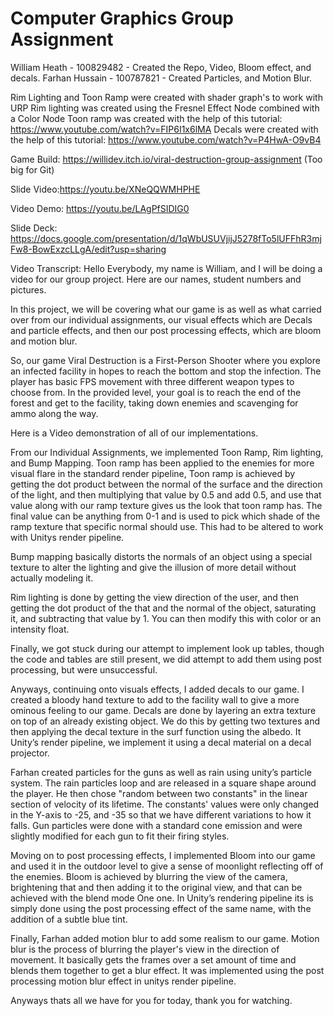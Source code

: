 # Computer Graphics Group Assignment

William Heath - 100829482 - Created the Repo, Video, Bloom effect, and decals.
Farhan Hussain - 100787821 - Created Particles, and Motion Blur.

Rim Lighting and Toon Ramp were created with shader graph's to work with URP Rim lighting was created using the Fresnel Effect Node combined with a Color Node Toon ramp was created with the help of this tutorial: https://www.youtube.com/watch?v=FIP6I1x6lMA
Decals were created with the help of this tutorial: https://www.youtube.com/watch?v=P4HwA-O9vB4

Game Build: https://willidev.itch.io/viral-destruction-group-assignment (Too big for Git)

Slide Video:https://youtu.be/XNeQQWMHPHE

Video Demo: https://youtu.be/LAgPfSIDIG0

Slide Deck: https://docs.google.com/presentation/d/1qWbUSUVjijJ5278fTo5lUFFhR3mjFw8-BowExzcLLgA/edit?usp=sharing

Video Transcript: Hello Everybody, my name is William, and I will be doing a video for our group project.
Here are our names, student numbers and pictures.

In this project, we will be covering what our game is as well as what carried over from our individual assignments, our visual effects which are Decals and particle effects, and then our post processing effects, which are bloom and motion blur.

So, our game Viral Destruction is a First-Person Shooter where you explore an infected facility in hopes to reach the bottom and stop the infection. The player has basic FPS movement with three different weapon types to choose from. In the provided level, your goal is to reach the end of the forest and get to the facility, taking down enemies and scavenging for ammo along the way.

Here is a Video demonstration of all of our implementations.

From our Individual Assignments, we implemented Toon Ramp, Rim lighting, and Bump Mapping. Toon ramp has been applied to the enemies for more visual flare in the standard render pipeline, Toon ramp is achieved by getting the dot product between the normal of the surface and the direction of the light, and then multiplying that value by 0.5 and add 0.5, and use that value along with our ramp texture gives us the look that toon ramp has. The final value  can be anything from 0-1 and is used to pick which shade of the ramp texture that specific normal should use. This had to be altered to work with Unitys render pipeline.

Bump mapping basically distorts the normals of an object using a special texture to alter the lighting and give the illusion of more detail without actually modeling it.

Rim lighting is done by getting the view direction of the user, and then getting the dot product of the that and the normal of the object, saturating it, and subtracting that value by 1. You can then modify this with color or an intensity float.

Finally, we got stuck during our attempt to implement look up tables, though the code and tables are still present, we did attempt to add them using post processing, but were unsuccessful.

Anyways, continuing onto visuals effects, I added decals to our game. I created a bloody hand texture to add to the facility wall to give a more ominous feeling to our game. Decals are done by layering an extra texture on top of an already existing object. We do this by getting two textures and then applying the decal texture in the surf function using the albedo. It Unity’s render pipeline, we implement it using a decal material on a decal projector.

Farhan created particles for the guns as well as rain using unity’s particle system. The rain particles loop and are released in a square shape around the player. He then chose "random between two constants" in the linear section of velocity of its lifetime. The constants' values were only changed in the Y-axis to -25, and -35 so that we have different variations to how it falls. Gun particles were done with a standard cone emission and were slightly modified for each gun to fit their firing styles.

Moving on to post processing effects, I implemented Bloom into our game and used it in the outdoor level to give a sense of moonlight reflecting off of the enemies. Bloom is achieved by blurring the view of the camera, brightening that and then adding it to the original view, and that can be achieved with the blend mode One one. In Unity’s rendering pipeline its is simply done using the post processing effect of the same name, with the addition of a subtle blue tint.

Finally, Farhan added motion blur to add some realism to our game. Motion blur is the process of blurring the player's view in the direction of movement. It basically gets the frames over a set amount of time and blends them together to get a blur effect. It was implemented using the post processing motion blur effect in unitys render pipeline.

Anyways thats all we have for you for today, thank you for watching.

